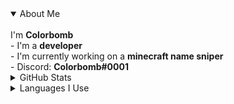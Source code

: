 <details open>
  <summary>About Me</summary>
  <br>
  I'm <b>Colorbomb</b><br>
  - I'm a <b>developer</b><br>
  - I'm currently working on a <b>minecraft name sniper</b><br>
  - Discord: <b>Colorbomb#0001</b><br>
</details>

<details>
  <summary>GitHub Stats</summary>
  <br>
  <img src="https://github-readme-stats.vercel.app/api?username=colorbombdev&show_icons=true"/><br>
  <img src="https://github-readme-stats.vercel.app/api/top-langs/?username=colorbombdev"/>
</details>

<details>
  <summary>Languages I Use</summary>
  <br>
  I use a lot of different languages, but the main ones would be:<br>
  - C#<br>
  - <a href="https://www.cplusplus.com/">C++</a><br>
  - CSS<br>
  - <a href="https://dart.dev/">Dart</a><br>
  - HTML<br>
  - <a href="https://www.java.com/en/">Java</a><br>
  - Javascript<br>
  - <a href="https://nodejs.org/">NodeJS</a><br>
  - <a href="https://www.php.net/">PHP</a><br>
  - <a href="https://www.python.org/">Python</a><br>
  - SQL<br>
</details>
